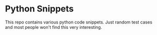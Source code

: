 # Python Snippets

This repo contains various python code snippets. Just random test cases and most people won't 
find this very interesting.
 

